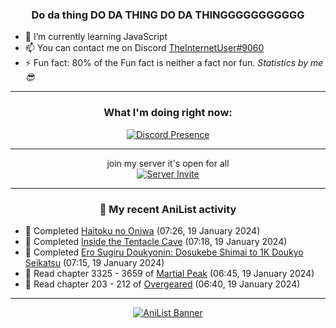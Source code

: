 <div align="center">

### Do da thing DO DA THING DO DA THINGGGGGGGGGGG
</div>

- 🌱 I’m currently learning JavaScript
- 📫 You can contact me on Discord [TheInternetUser#9060](https://discord.com/users/534117072796385300)
- ⚡ Fun fact: 80% of the Fun fact is neither a fact nor fun. _Statistics by me 😎_
<hr>

<div align="center">

### What I'm doing right now:
[![Discord Presence](https://lanyard.cnrad.dev/api/534117072796385300)](https://discord.com/users/534117072796385300)
<hr>

join my server it's open for all <br>
[![Server Invite](https://invidget.switchblade.xyz/bfYgVHxrSs)](https://discord.gg/bfYgVHxrSs)

<hr>
  
### 🌸 My recent AniList activity

</div>

<!-- ANILIST_ACTIVITY:start -->

-   📖 Completed [Haitoku no Oniwa](https://anilist.co/manga/34741) (07:26, 19 January 2024)
-   📖 Completed [Inside the Tentacle Cave](https://anilist.co/manga/142839) (07:18, 19 January 2024)
-   📖 Completed [Ero Sugiru Doukyonin: Dosukebe Shimai to 1K Doukyo Seikatsu](https://anilist.co/manga/148088) (07:15, 19 January 2024)
-   📖 Read chapter 3325 - 3659 of [Martial Peak](https://anilist.co/manga/104494) (06:45, 19 January 2024)
-   📖 Read chapter 203 - 212 of [Overgeared](https://anilist.co/manga/117460) (06:40, 19 January 2024)

<!-- ANILIST_ACTIVITY:end -->
<hr>

<div align="center">

[![AniList Banner](https://img.anili.st/User/929966)](https://anilist.co/user/TheInternetUser)

<!-- ![Profile views](https://gpvc.arturio.dev/TheInternetUse7) Since 2023-01-09 -->
<br>


</div>
